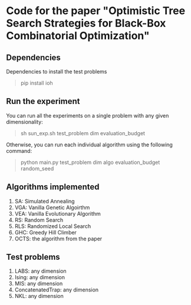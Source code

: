 # Code for the paper "Optimistic Tree Search Strategies for Black-Box Combinatorial Optimization"



## Dependencies

Dependencies to install the test problems

> pip install ioh


## Run the experiment

You can run all the experiments on a single problem with any given dimensionality:

> sh sun_exp.sh test_problem dim evaluation_budget

Otherwise, you can run each individual algorithm using the following command:

> python main.py test_problem dim algo evaluation_budget random_seed


## Algorithms implemented

1. SA: Simulated Annealing
2. VGA: Vanilla Genetic Algoirthm
3. VEA: Vanilla Evolutionary Algorithm
4. RS: Random Search
5. RLS: Randomized Local Search
6. GHC: Greedy Hill Climber
7. OCTS: the algorithm from the paper

## Test problems

1. LABS: any dimension
2. Ising: any dimension 
3. MIS: any dimension
4. ConcatenatedTrap: any dimension
5. NKL: any dimension

